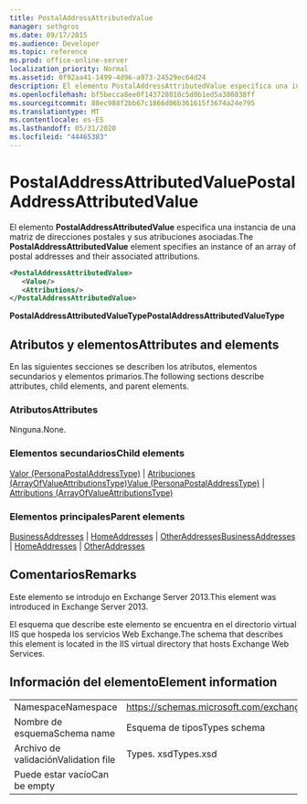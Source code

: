 ```yaml
---
title: PostalAddressAttributedValue
manager: sethgros
ms.date: 09/17/2015
ms.audience: Developer
ms.topic: reference
ms.prod: office-online-server
localization_priority: Normal
ms.assetid: 0f92aa41-1499-4d96-a973-24529ec64d24
description: El elemento PostalAddressAttributedValue especifica una instancia de una matriz de direcciones postales y sus atribuciones asociadas.
ms.openlocfilehash: bf5becca8ee0f143728010c5d0b1ed5a380838ff
ms.sourcegitcommit: 88ec988f2bb67c1866d06b361615f3674a24e795
ms.translationtype: MT
ms.contentlocale: es-ES
ms.lasthandoff: 05/31/2020
ms.locfileid: "44465383"
---
```

# <a name="postaladdressattributedvalue"></a><span data-ttu-id="cb7f2-103">PostalAddressAttributedValue</span><span class="sxs-lookup"><span data-stu-id="cb7f2-103">PostalAddressAttributedValue</span></span>

<span data-ttu-id="cb7f2-104">El elemento **PostalAddressAttributedValue** especifica una instancia de una matriz de direcciones postales y sus atribuciones asociadas.</span><span class="sxs-lookup"><span data-stu-id="cb7f2-104">The **PostalAddressAttributedValue** element specifies an instance of an array of postal addresses and their associated attributions.</span></span> 
  
```XML
<PostalAddressAttributedValue>
   <Value/>
   <Attributions/>
</PostalAddressAttributedValue>
```

 <span data-ttu-id="cb7f2-105">**PostalAddressAttributedValueType**</span><span class="sxs-lookup"><span data-stu-id="cb7f2-105">**PostalAddressAttributedValueType**</span></span>
## <a name="attributes-and-elements"></a><span data-ttu-id="cb7f2-106">Atributos y elementos</span><span class="sxs-lookup"><span data-stu-id="cb7f2-106">Attributes and elements</span></span>

<span data-ttu-id="cb7f2-107">En las siguientes secciones se describen los atributos, elementos secundarios y elementos primarios.</span><span class="sxs-lookup"><span data-stu-id="cb7f2-107">The following sections describe attributes, child elements, and parent elements.</span></span>
  
### <a name="attributes"></a><span data-ttu-id="cb7f2-108">Atributos</span><span class="sxs-lookup"><span data-stu-id="cb7f2-108">Attributes</span></span>

<span data-ttu-id="cb7f2-109">Ninguna.</span><span class="sxs-lookup"><span data-stu-id="cb7f2-109">None.</span></span>
  
### <a name="child-elements"></a><span data-ttu-id="cb7f2-110">Elementos secundarios</span><span class="sxs-lookup"><span data-stu-id="cb7f2-110">Child elements</span></span>

<span data-ttu-id="cb7f2-111">[Valor (PersonaPostalAddressType)](value-personapostaladdresstype.md)  |  [Atribuciones (ArrayOfValueAttributionsType)](attributions-arrayofvalueattributionstype.md)</span><span class="sxs-lookup"><span data-stu-id="cb7f2-111">[Value (PersonaPostalAddressType)](value-personapostaladdresstype.md) | [Attributions (ArrayOfValueAttributionsType)](attributions-arrayofvalueattributionstype.md)</span></span>
  
### <a name="parent-elements"></a><span data-ttu-id="cb7f2-112">Elementos principales</span><span class="sxs-lookup"><span data-stu-id="cb7f2-112">Parent elements</span></span>

<span data-ttu-id="cb7f2-113">[BusinessAddresses](businessaddresses.md)  |  [HomeAddresses](homeaddresses.md)  |  [OtherAddresses](otheraddresses.md)</span><span class="sxs-lookup"><span data-stu-id="cb7f2-113">[BusinessAddresses](businessaddresses.md) | [HomeAddresses](homeaddresses.md) | [OtherAddresses](otheraddresses.md)</span></span>
  
## <a name="remarks"></a><span data-ttu-id="cb7f2-114">Comentarios</span><span class="sxs-lookup"><span data-stu-id="cb7f2-114">Remarks</span></span>

<span data-ttu-id="cb7f2-115">Este elemento se introdujo en Exchange Server 2013.</span><span class="sxs-lookup"><span data-stu-id="cb7f2-115">This element was introduced in Exchange Server 2013.</span></span>
  
<span data-ttu-id="cb7f2-116">El esquema que describe este elemento se encuentra en el directorio virtual IIS que hospeda los servicios Web Exchange.</span><span class="sxs-lookup"><span data-stu-id="cb7f2-116">The schema that describes this element is located in the IIS virtual directory that hosts Exchange Web Services.</span></span>
  
## <a name="element-information"></a><span data-ttu-id="cb7f2-117">Información del elemento</span><span class="sxs-lookup"><span data-stu-id="cb7f2-117">Element information</span></span>

|||
|:-----|:-----|
|<span data-ttu-id="cb7f2-118">Namespace</span><span class="sxs-lookup"><span data-stu-id="cb7f2-118">Namespace</span></span>  <br/> |https://schemas.microsoft.com/exchange/services/2006/types  <br/> |
|<span data-ttu-id="cb7f2-119">Nombre de esquema</span><span class="sxs-lookup"><span data-stu-id="cb7f2-119">Schema name</span></span>  <br/> |<span data-ttu-id="cb7f2-120">Esquema de tipos</span><span class="sxs-lookup"><span data-stu-id="cb7f2-120">Types schema</span></span>  <br/> |
|<span data-ttu-id="cb7f2-121">Archivo de validación</span><span class="sxs-lookup"><span data-stu-id="cb7f2-121">Validation file</span></span>  <br/> |<span data-ttu-id="cb7f2-122">Types. xsd</span><span class="sxs-lookup"><span data-stu-id="cb7f2-122">Types.xsd</span></span>  <br/> |
|<span data-ttu-id="cb7f2-123">Puede estar vacío</span><span class="sxs-lookup"><span data-stu-id="cb7f2-123">Can be empty</span></span>  <br/> ||
   

